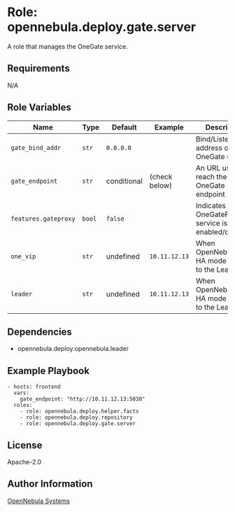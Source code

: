 Role: opennebula.deploy.gate.server
===================================

A role that manages the OneGate service.

Requirements
------------

N/A

Role Variables
--------------

| Name                 | Type   | Default     | Example       | Description                                            |
|----------------------|--------|-------------|---------------|--------------------------------------------------------|
| `gate_bind_addr`     | `str`  | `0.0.0.0`   |               | Bind/Listen address of the OneGate service.            |
| `gate_endpoint`      | `str`  | conditional | (check below) | An URL used to reach the OneGate endpoint (HTTP).      |
| `features.gateproxy` | `bool` | `false`     |               | Indicates if OneGateProxy service is enabled/disabled. |
| `one_vip`            | `str`  | undefined   | `10.11.12.13` | When OpenNebula is in HA mode it points to the Leader. |
| `leader`             | `str`  | undefined   | `10.11.12.13` | When OpenNebula is in HA mode it points to the Leader. |

Dependencies
------------

- opennebula.deploy.opennebula.leader

Example Playbook
----------------

    - hosts: frontend
      vars:
        gate_endpoint: "http://10.11.12.13:5030"
      roles:
        - role: opennebula.deploy.helper.facts
        - role: opennebula.deploy.repository
        - role: opennebula.deploy.gate.server

License
-------

Apache-2.0

Author Information
------------------

[OpenNebula Systems](https://opennebula.io/)
